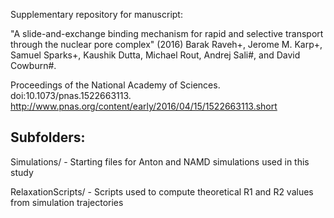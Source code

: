 Supplementary repository for manuscript:

"A slide-and-exchange binding mechanism for rapid and selective transport through the nuclear pore complex" (2016)
Barak Raveh+, Jerome M. Karp+, Samuel Sparks+, Kaushik Dutta, Michael Rout,  Andrej Sali#, and David Cowburn#.

Proceedings of the National Academy of Sciences. doi:10.1073/pnas.1522663113.
http://www.pnas.org/content/early/2016/04/15/1522663113.short

Subfolders:
-----------

  Simulations/       - Starting files for Anton and NAMD simulations used in this study
  
  RelaxationScripts/ - Scripts used to compute theoretical R1 and R2 values from simulation trajectories
